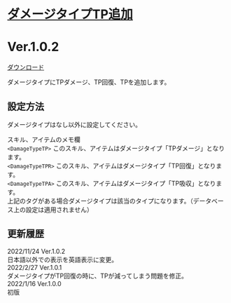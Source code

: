 # [ダメージタイプTP追加](https://raw.githubusercontent.com/nuun888/MZ/master/NUUN_TPDamageType.js)
# Ver.1.0.2
[ダウンロード](https://raw.githubusercontent.com/nuun888/MZ/master/NUUN_TPDamageType.js)  

ダメージタイプにTPダメージ、TP回復、TPを追加します。  

## 設定方法
ダメージタイプはなし以外に設定してください。

スキル、アイテムのメモ欄  
`<DamageTypeTP>` このスキル、アイテムはダメージタイプ「TPダメージ」となります。  
`<DamageTypeTPR>` このスキル、アイテムはダメージタイプ「TP回復」となります。  
`<DamageTypeTPA>` このスキル、アイテムはダメージタイプ「TP吸収」となります。   
上記のタグがある場合ダメージタイプは該当のタイプになります。（データベース上の設定は適用されません）

## 更新履歴
2022/11/24 Ver.1.0.2  
日本語以外での表示を英語表示に変更。  
2022/2/27 Ver.1.0.1  
ダメージタイプがTP回復の時に、TPが減ってしまう問題を修正。  
2022/1/16 Ver.1.0.0  
初版  
